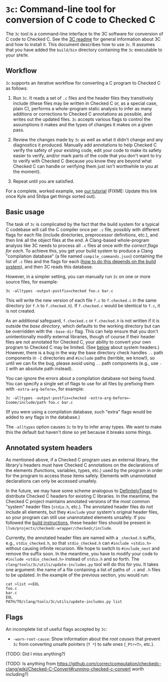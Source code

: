 # `3c`: Command-line tool for conversion of C code to Checked C

The `3c` tool is a command-line interface to the 3C software for conversion of C code to Checked C.  See the [3C readme](../../docs/checkedc/3C/README.md) for general information about 3C and how to install it.  This document describes how to use `3c`.  It assumes that you have added the `build/bin` directory containing the `3c` executable to your `$PATH`.

## Workflow

`3c` supports an iterative workflow for converting a C program to Checked C as follows:

1. Run `3c`.  It reads a set of `.c` files and the header files they transitively include (these files may be written in Checked C or, as a special case, plain C), performs a whole-program static analysis to infer as many additions or corrections to Checked C annotations as possible, and writes out the updated files.  `3c` accepts various flags to control the assumptions it makes and the types of changes it makes on a given pass.

2. Review the changes made by `3c` as well as what it didn't change and any diagnostics it produced.  Manually add annotations to help Checked C verify the safety of your existing code, edit your code to make its safety easier to verify, and/or mark parts of the code that you don't want to try to verify with Checked C (because you know they are beyond what Checked C can handle or verifying them just isn't worthwhile to you at the moment).

3. Repeat until you are satisfied.

For a complete, worked example, see [our tutorial](https://github.com/correctcomputation/checkedc-tiny-bignum-c/tree/v0_3cconvert) (FIXME: Update this link once Kyle and Shilpa get things sorted out).

## Basic usage

The task of `3c` is complicated by the fact that the build system for a typical C codebase will call the C compiler once per `.c` file, possibly with different flags for each file (include directories, preprocessor definitions, etc.), and then link all the object files at the end.  A Clang-based whole-program analysis like 3C needs to process all `.c` files at once _with the correct flags for each_.  To achieve this, you get your build system to produce a Clang "compilation database" (a file named `compile_commands.json`) containing the list of `.c` files and the flags for each ([how to do this depends on the build system](../../docs/JSONCompilationDatabase.rst)), and then 3C reads this database.

However, in a simpler setting, you can manually run `3c` on one or more source files, for example:

```
3c -alltypes -output-postfix=checked foo.c bar.c
```

This will write the new version of each file `f.c` to `f.checked.c` in the same directory (or `f.h` to `f.checked.h`).  If `f.checked.c` would be identical to `f.c`, it is not created.

As an additional safeguard, `f.checked.c` or `f.checked.h` is not written if it is outside the _base directory_, which defaults to the working directory but can be overridden with the `-base-dir` flag.  This can help ensure that you don't unintentionally modify external libraries, though of course if their header files are not annotated for Checked C, your ability to convert your own program to Checked C may be limited.  (See [below](#annotated-system-headers) about system headers.)  However, there is a bug in the way the base directory check handles `..` path components in `-I` directories and `#include` paths (terrible, we know!), so until we can fix the bug, please avoid using `..` path components (e.g., use `-I` with an absolute path instead).

You can ignore the errors about a compilation database not being found.  You can specify a single set of flags to use for all files by prefixing them with `-extra-arg-before=`, for example:

```
3c -alltypes -output-postfix=checked -extra-arg-before=-Isome/include/path foo.c bar.c
```

(If you were using a compilation database, such "extra" flags would be added to any flags in the database.)

The `-alltypes` option causes `3c` to try to infer array types.  We want to make this the default but haven't done so yet because it breaks some things.

## Annotated system headers

As mentioned above, if a Checked C program uses an external library, the library's headers must have Checked C annotations on the declarations of the elements (functions, variables, types, etc.) used by the program in order for the program to access those items safely.  Elements with unannotated declarations can only be accessed unsafely.

In the future, we may have some scheme analogous to [DefinitelyTyped](https://definitelytyped.org/) to distribute Checked C headers for existing C libraries.  In the meantime, the Checked C project maintains annotated versions of the most common "system" header files (`stdio.h`, etc.).  The annotated header files do not include all elements, but they `#include` your system's original header files, so your program can still use unannotated elements unsafely.  If you followed the [build instructions](../../docs/checkedc/3C/README.md), these header files should be present in `llvm/projects/checkedc-wrapper/checkedc/include`.

Currently, the annotated header files are named with a `_checked.h` suffix, e.g., `stdio_checked.h`, so that `stdio_checked.h` can `#include <stdio.h>` without causing infinite recursion.  We hope to switch to `#include_next` and remove the suffix soon.  In the meantime, you have to modify your code to `#include <stdio_checked.h>` instead of `stdio.h` and so forth.  The `clang/tools/3c/utils/update-includes.py` tool will do this for you.  It takes one argument: the name of a file containing a list of paths of `.c` and `.h` files to be updated.  In the example of the previous section, you would run:

```
cat >list <<EOL
foo.c
bar.c
EOL
PATH/TO/clang/tools/3c/utils/update-includes.py list
```

## Flags

An incomplete list of useful flags accepted by `3c`:

- `-warn-root-cause`: Show information about the _root causes_ that prevent `3c` from converting unsafe pointers (`T *`) to safe ones (`_Ptr<T>`, etc.).

(TODO: Did I miss anything?)

(TODO: Is anything from https://github.com/correctcomputation/checkedc-clang/wiki/Checked-C-Convert#running-checked-c-convert worth including?)
